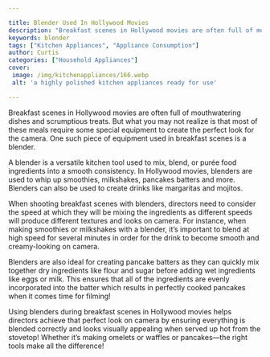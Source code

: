 ```yaml
---

title: Blender Used In Hollywood Movies
description: "Breakfast scenes in Hollywood movies are often full of mouthwatering dishes and scrumptious treats. But what you may not realize i...you wont regret reading on"
keywords: blender
tags: ["Kitchen Appliances", "Appliance Consumption"]
author: Curtis
categories: ["Household Appliances"]
cover: 
 image: /img/kitchenappliances/166.webp
 alt: 'a highly polished kitchen appliances ready for use'

---
```


Breakfast scenes in Hollywood movies are often full of mouthwatering dishes and scrumptious treats. But what you may not realize is that most of these meals require some special equipment to create the perfect look for the camera. One such piece of equipment used in breakfast scenes is a blender.

A blender is a versatile kitchen tool used to mix, blend, or purée food ingredients into a smooth consistency. In Hollywood movies, blenders are used to whip up smoothies, milkshakes, pancakes batters and more. Blenders can also be used to create drinks like margaritas and mojitos. 

When shooting breakfast scenes with blenders, directors need to consider the speed at which they will be mixing the ingredients as different speeds will produce different textures and looks on camera. For instance, when making smoothies or milkshakes with a blender, it’s important to blend at high speed for several minutes in order for the drink to become smooth and creamy-looking on camera. 

Blenders are also ideal for creating pancake batters as they can quickly mix together dry ingredients like flour and sugar before adding wet ingredients like eggs or milk. This ensures that all of the ingredients are evenly incorporated into the batter which results in perfectly cooked pancakes when it comes time for filming! 

Using blenders during breakfast scenes in Hollywood movies helps directors achieve that perfect look on camera by ensuring everything is blended correctly and looks visually appealing when served up hot from the stovetop! Whether it’s making omelets or waffles or pancakes—the right tools make all the difference!
